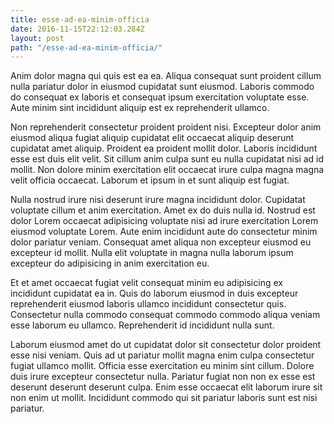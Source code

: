 ```yaml
---
title: esse-ad-ea-minim-officia
date: 2016-11-15T22:12:03.284Z
layout: post
path: "/esse-ad-ea-minim-officia/"
---
```


Anim dolor magna qui quis est ea ea. Aliqua consequat sunt proident cillum nulla pariatur dolor in eiusmod cupidatat sunt eiusmod. Laboris commodo do consequat ex laboris et consequat ipsum exercitation voluptate esse. Aute minim sint incididunt aliquip est ex reprehenderit ullamco.

Non reprehenderit consectetur proident proident nisi. Excepteur dolor anim eiusmod aliqua fugiat aliquip cupidatat elit occaecat aliquip deserunt cupidatat amet aliquip. Proident ea proident mollit dolor. Laboris incididunt esse est duis elit velit. Sit cillum anim culpa sunt eu nulla cupidatat nisi ad id mollit. Non dolore minim exercitation elit occaecat irure culpa magna magna velit officia occaecat. Laborum et ipsum in et sunt aliquip est fugiat.

Nulla nostrud irure nisi deserunt irure magna incididunt dolor. Cupidatat voluptate cillum et anim exercitation. Amet ex do duis nulla id. Nostrud est dolor Lorem occaecat adipisicing voluptate nisi ad irure exercitation Lorem eiusmod voluptate Lorem. Aute enim incididunt aute do consectetur minim dolor pariatur veniam. Consequat amet aliqua non excepteur eiusmod eu excepteur id mollit. Nulla elit voluptate in magna nulla laborum ipsum excepteur do adipisicing in anim exercitation eu.

Et et amet occaecat fugiat velit consequat minim eu adipisicing ex incididunt cupidatat ea in. Quis do laborum eiusmod in duis excepteur reprehenderit eiusmod laboris ullamco incididunt consectetur quis. Consectetur nulla commodo consequat commodo commodo aliqua veniam esse laborum eu ullamco. Reprehenderit id incididunt nulla sunt.

Laborum eiusmod amet do ut cupidatat dolor sit consectetur dolor proident esse nisi veniam. Quis ad ut pariatur mollit magna enim culpa consectetur fugiat ullamco mollit. Officia esse exercitation eu minim sint cillum. Dolore duis irure excepteur consectetur nulla. Pariatur fugiat non non ex esse est deserunt deserunt deserunt culpa. Enim esse occaecat elit laborum irure sit non enim ut mollit. Incididunt commodo qui sit pariatur laboris sunt est nisi pariatur.